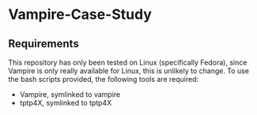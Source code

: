 # Vampire-Case-Study

## Requirements
This repository has only been tested on Linux (specifically Fedora), since Vampire is only really available for Linux, this is unlikely to change.
To use the bash scripts provided, the following tools are required:
- Vampire, symlinked to vampire
- tptp4X, symlinked to tptp4X

